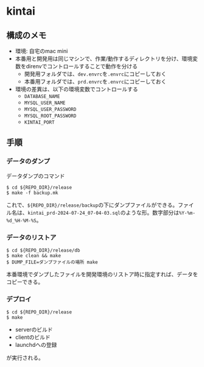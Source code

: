 # kintai

## 構成のメモ

- 環境: 自宅のmac mini
- 本番用と開発用は同じマシンで、作業/動作するディレクトリを分け、環境変数をdirenvでコントロールすることで動作を分ける
  - 開発用フォルダでは、`dev.envrc`を`.envrc`にコピーしておく
  - 本番用フォルダでは、`prd.envrc`を`.envrc`にコピーしておく
- 環境の差異は、以下の環境変数でコントロールする
  - `DATABASE_NAME`
  - `MYSQL_USER_NAME`
  - `MYSQL_USER_PASSWORD`
  - `MYSQL_ROOT_PASSWORD`
  - `KINTAI_PORT`

## 手順

### データのダンプ

データダンプのコマンド

```shell
$ cd ${REPO_DIR}/release
$ make -f backup.mk
```

これで、`${REPO_DIR}/release/backup`の下にダンプファイルができる。ファイル名は、`kintai_prd-2024-07-24_07-04-03.sql`のような形。数字部分は`%Y-%m-%d_%H-%M-%S`。

### データのリストア

```shell
$ cd ${REPO_DIR}/release/db
$ make clean && make
$ DUMP_FILE=ダンプファイルの場所 make
```

本番環境でダンプしたファイルを開発環境のリストア時に指定すれば、データをコピーできる。

### デプロイ

```shell
$ cd ${REPO_DIR}/release
$ make
```

- serverのビルド
- clientのビルド
- launchdへの登録

が実行される。
